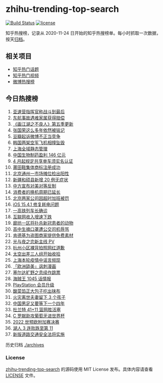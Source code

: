 # zhihu-trending-top-search

[![Build Status](https://github.com/justjavac/zhihu-trending-top-search/workflows/ci/badge.svg?branch=main)](https://github.com/justjavac/zhihu-trending-top-search/actions)
[![license](https://img.shields.io/github/license/justjavac/zhihu-trending-top-search)](https://github.com/justjavac/zhihu-trending-top-search/blob/main/LICENSE)

知乎热搜榜，记录从 2020-11-24 日开始的知乎热搜榜单。每小时抓取一次数据，按天[归档](./archives)。

## 相关项目

- [知乎热门话题](https://github.com/justjavac/zhihu-trending-hot-questions)
- [知乎热门视频](https://github.com/justjavac/zhihu-trending-hot-video)
- [微博热搜榜](https://github.com/justjavac/weibo-trending-hot-search)

## 今日热搜榜

<!-- BEGIN -->
<!-- 最后更新时间 Fri Apr 01 2022 20:16:49 GMT+0800 (China Standard Time) -->

1. [亚速营指挥官称战斗到最后](https://www.zhihu.com/search?q=亚速营指挥官)
1. [东航事故遇难家属获得赔偿](https://www.zhihu.com/search?q=东航飞行事故遇难家属)
1. [《画江湖之不良人》第五季更新](https://www.zhihu.com/search?q=画江湖之不良人)
1. [张国荣这么多年依然被铭记](https://www.zhihu.com/search?q=张国荣)
1. [豆瓣起诉微博不正当竞争](https://www.zhihu.com/search?q=豆瓣微博)
1. [韩国两架空军飞机相撞坠毁](https://www.zhihu.com/search?q=韩国空军飞机)
1. [上海全域静态管理](https://www.zhihu.com/search?q=上海全域静态管理)
1. [中国生物制药盈利 146 亿元](https://www.zhihu.com/search?q=中国生物制药)
1. [4 月起规定共享单车须实名认证](https://www.zhihu.com/search?q=四月新规)
1. [莆田鞋集体商标注册成功](https://www.zhihu.com/search?q=莆田鞋)
1. [北京通州一市场摊位检出阳性](https://www.zhihu.com/search?q=北京通州一市场)
1. [新疆和硕县新增 20 例无症状](https://www.zhihu.com/search?q=新疆疫情)
1. [中方宣布对美对等反制](https://www.zhihu.com/search?q=中方宣布对美对等反制)
1. [消费者的换机周期已延长](https://www.zhihu.com/search?q=换机)
1. [北京两家公司因超时加班被罚](https://www.zhihu.com/search?q=超时加班)
1. [iOS 15.4.1 修复耗电问题](https://www.zhihu.com/search?q=iOS15.4.1)
1. [一高铁列车长确诊](https://www.zhihu.com/search?q=高铁列车长确诊)
1. [互联网收入增速下跌](https://www.zhihu.com/search?q=互联网收入)
1. [廊坊一区将扑杀新冠患者的动物](https://www.zhihu.com/search?q=扑杀新冠患者户内动物)
1. [高中生摘口罩遭公交司机辱骂](https://www.zhihu.com/search?q=高中生摘口罩遭公交司机辱骂)
1. [肯德基为盗图商家提供免费素材](https://www.zhihu.com/search?q=肯德基不满盗图商家)
1. [光与夜之恋新主线 PV](https://www.zhihu.com/search?q=光与夜之恋)
1. [杭州小区裸背拍照网红道歉](https://www.zhihu.com/search?q=裸背拍照道歉)
1. [太空出差三人组开始收拾](https://www.zhihu.com/search?q=太空出差)
1. [上海本轮疫情中谣言频现](https://www.zhihu.com/search?q=上海疫情谣言)
1. [「欧洲舔美」讽刺漫画](https://www.zhihu.com/search?q=欧洲舔美)
1. [塞尔达旷野之息续作跳票](https://www.zhihu.com/search?q=塞尔达旷野之息)
1. [海贼王 1045 话情报](https://www.zhihu.com/search?q=海贼王)
1. [PlayStation 会员升级](https://www.zhihu.com/search?q=PlayStation)
1. [酸菜馅正大包子吃出抹布](https://www.zhihu.com/search?q=正大包子)
1. [火灾离世夫妻留下 3 个孩子](https://www.zhihu.com/search?q=南京火灾夫妻)
1. [中国男足又要等下一个四年](https://www.zhihu.com/search?q=中国男足)
1. [杜兰特 41+11 篮网胜活塞](https://www.zhihu.com/search?q=篮网)
1. [C 罗献助攻葡萄牙进世界杯](https://www.zhihu.com/search?q=葡萄牙晋级世界杯)
1. [2022 世预欧附加赛决赛](https://www.zhihu.com/search?q=世预欧附加赛决赛)
1. [湖人 3 连败跌至第 11](https://www.zhihu.com/search?q=湖人)
1. [新版道路交通安全法将实施](https://www.zhihu.com/search?q=道路交通安全法)

<!-- END -->

历史归档 [./archives](./archives)

### License

[zhihu-trending-top-search](https://github.com/justjavac/zhihu-trending-top-search)
的源码使用 MIT License 发布。具体内容请查看 [LICENSE](./LICENSE) 文件。
